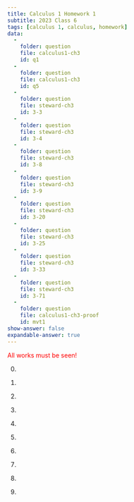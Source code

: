 ```yaml
---
title: Calculus 1 Homework 1
subtitle: 2023 Class 6
tags: [calculus 1, calculus, homework]
data:
  -
    folder: question
    file: calculus1-ch3
    id: q1
  -
    folder: question
    file: calculus1-ch3
    id: q5
  - 
    folder: question
    file: steward-ch3
    id: 3-3
  -
    folder: question
    file: steward-ch3
    id: 3-4
  -
    folder: question
    file: steward-ch3
    id: 3-8
  -
    folder: question
    file: steward-ch3
    id: 3-9
  -
    folder: question
    file: steward-ch3
    id: 3-20
  -
    folder: question
    file: steward-ch3
    id: 3-25
  -
    folder: question
    file: steward-ch3
    id: 3-33
  -
    folder: question
    file: steward-ch3
    id: 3-71
  -
    folder: question
    file: calculus1-ch3-proof
    id: mvt1
show-answer: false
expandable-answer: true
---
```

<span style="color:red;">All works must be seen!</span>

0. <div id='question-question-calculus1-ch3-q1'></div>

1. <div id='question-question-steward-ch3-3-3'></div>

2. <div id='question-question-steward-ch3-3-4'></div>

3. <div id='question-question-steward-ch3-3-20'></div>

4. <div id='question-question-steward-ch3-3-25'></div>

5. <div id='question-question-steward-ch3-3-33'></div>

6. <div id='question-question-steward-ch3-3-71'></div>

7. <div id='question-question-steward-ch3-3-4'></div>

8. <div id='question-question-calculus1-ch3-q5'></div>

9. <div id='question-question-calculus1-ch3-proof'></div>